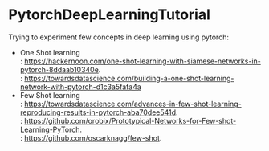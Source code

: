 # PytorchDeepLearningTutorial
Trying to experiment few concepts in deep learning using pytorch:

- One Shot learning \
   : https://hackernoon.com/one-shot-learning-with-siamese-networks-in-pytorch-8ddaab10340e. \
   : https://towardsdatascience.com/building-a-one-shot-learning-network-with-pytorch-d1c3a5fafa4a  
- Few Shot learning \
   : https://towardsdatascience.com/advances-in-few-shot-learning-reproducing-results-in-pytorch-aba70dee541d. \
   : https://github.com/orobix/Prototypical-Networks-for-Few-shot-Learning-PyTorch. \
   : https://github.com/oscarknagg/few-shot. 
